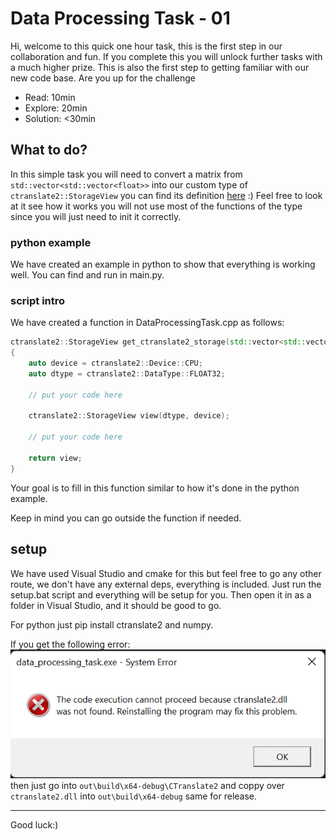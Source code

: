 # Data Processing Task - 01

Hi, welcome to this quick one hour task, this is the
first step in our collaboration and fun. If you complete this
you will unlock further tasks with a much higher prize. This
is also the first step to getting familiar with our new code base.
Are you up for the challenge

- Read: 10min
- Explore: 20min
- Solution: <30min

## What to do?

In this simple task you will need to convert a matrix from
`std::vector<std::vector<float>>` into our custom type of
`ctranslate2::StorageView` you can find its definition
[here](https://github.com/OpenNMT/CTranslate2/blob/5f9aac6d3cf240a2f47dcc663f608bb445d41218/src/storage_view.cc)
:) Feel free to look at it see how it works you will not use most
of the functions of the type since you will just need to init 
it correctly.

### python example

We have created an example in python to show that everything is
working well. You can find and run in main.py.

### script intro
We have created a function in DataProcessingTask.cpp as follows: 
```cpp
ctranslate2::StorageView get_ctranslate2_storage(std::vector<std::vector<float>>& segment)
{
    auto device = ctranslate2::Device::CPU;
    auto dtype = ctranslate2::DataType::FLOAT32;

    // put your code here

    ctranslate2::StorageView view(dtype, device);

    // put your code here

    return view;
}
```
Your goal is to fill in this function similar to how it's done in
the python example.

Keep in mind you can go outside the function if needed. 

## setup

We have used Visual Studio and cmake for this but feel free
to go any other route, we don't have any external deps, 
everything is included. Just run the setup.bat script and
everything will be setup for you. Then open it in 
as a folder in Visual Studio, and it should be good to go.

For python just pip install ctranslate2 and numpy.

If you get the following error: ![img.png](img.png)
then just go into `out\build\x64-debug\CTranslate2`
and coppy over `ctranslate2.dll` into `out\build\x64-debug`
same for release.

---
Good luck:)
